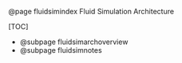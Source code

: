 @page fluidsimindex Fluid Simulation Architecture

[TOC]
- @subpage fluidsimarchoverview
- @subpage fluidsimnotes